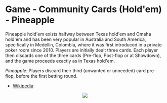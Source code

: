 # Game - Community Cards (Hold'em) - Pineapple

Pineapple hold'em exists halfway between Texas hold'em and Omaha hold'em and has been very popular in Australia and South America, specifically in Medellin, Colombia, where it was first introduced in a private poker room since 2010. Players are initially dealt three cards. Each player then discards one of the three cards (Pre-flop, Post-flop or at Showdown), and the game proceeds exactly as in Texas hold'em.

*Pineapple:* Players discard their third (unwanted or unneeded) card pre-flop, before the first betting round.

 * [Wikipedia](https://en.wikipedia.org/wiki/Community_card_poker#Pineapple)

<p align=center><img src="https://github.com/Ericmas001/BluffinMuffin.Protocol/blob/develop/Documentation/Activities/Protocol.Game.Variant.Holdem.Pineapple.png"></p>